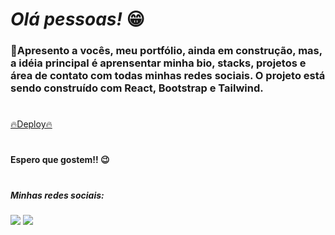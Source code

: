## <h1><em>Olá pessoas! </em>😁</h1> 


<h3>🌟Apresento a vocês, meu portfólio, ainda em construção, mas, a idéia principal é aprensentar minha bio, stacks, projetos e área de contato com todas minhas redes sociais. O projeto está sendo construído com React, Bootstrap e Tailwind.<h3>

#

<a href= "https://meu-portfolio-pedro-h-rocha.vercel.app/">🔥Deploy🔥</a>

#

<h4>Espero que gostem!! 😉</h4>

#

<h5> Minhas redes sociais:</h5>  
    <div> 
        <a href=https://www.instagram.com/pedrorochaducks target="_blank"><img src="https://img.shields.io/badge/-Instagram-%23E4405F?style=for-the-badge&logo=instagram&logoColor=white" target="_blank"></a>
        <a href="https://www.linkedin.com/in/pedrohrocha16" target="_blank"><img src="https://img.shields.io/badge/-LinkedIn-%230077B5?style=for-the-badge&logo=linkedin&logoColor=white" target="_blank"></a> 
    </div>
